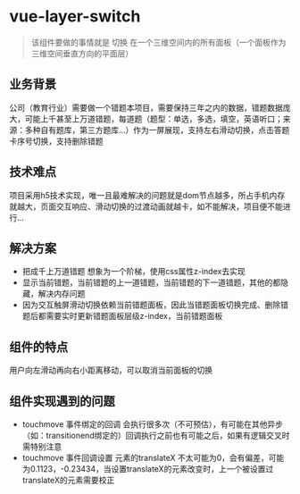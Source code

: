 # vue-layer-switch
> 该组件要做的事情就是 切换 在一个三维空间内的所有面板（一个面板作为三维空间垂直方向的平面层）



## 业务背景
公司（教育行业）需要做一个错题本项目，需要保持三年之内的数据，错题数据庞大，可能上千甚至上万道错题，每道题（题型：单选，多选，填空，英语听口；来源：多种自有题库，第三方题库...）作为一屏展现，支持左右滑动切换，点击答题卡序号切换，支持删除错题

## 技术难点
项目采用h5技术实现，唯一且最难解决的问题就是dom节点越多，所占手机内存就越大，页面交互响应、滑动切换的过渡动画就越卡，如不能解决，项目便不能进行...

## 解决方案
- 把成千上万道错题 想象为一个阶梯，使用css属性z-index去实现
- 显示当前错题，当前错题的上一道错题，当前错题的下一道错题，其他的都隐藏，解决内存问题
- 因为交互触屏滑动切换依赖当前错题面板，因此当错题面板切换完成、删除错题后都需要实时更新错题面板层级z-index，当前错题面板

## 组件的特点
用户向左滑动再向右小距离移动，可以取消当前面板的切换

## 组件实现遇到的问题
- touchmove 事件绑定的回调 会执行很多次（不可预估），有可能在其他异步（如：transitionend绑定的）回调执行之前也有可能之后，如果有逻辑交叉时需特别注意
- touchmove 事件回调设置 元素的translateX 不太可能为0，会有偏差，可能为0.1123，-0.23434，当设置translateX的元素改变时，上一个被设置过translateX的元素需要校正
